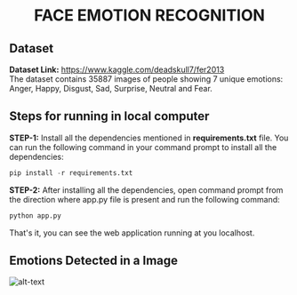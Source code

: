 <div align="center">
  
  # FACE EMOTION RECOGNITION
</div>

## Dataset
<b>Dataset Link:</b> https://www.kaggle.com/deadskull7/fer2013 <br>
The dataset contains 35887 images of people showing 7 unique emotions: Anger, Happy, Disgust, Sad, Surprise, Neutral and Fear. <br>

## Steps for running in local computer
**STEP-1:** Install all the dependencies mentioned in **requirements.txt** file. You can run the following command in your command prompt to install all the dependencies:

```python
pip install -r requirements.txt
```
**STEP-2:** After installing all the dependencies, open command prompt from the direction where app.py file is present and run the following command:

```python
python app.py
```
That's it, you can see the web application running at you localhost.<br>

## Emotions Detected in a Image
![alt-text](https://www.google.com/url?sa=i&url=https%3A%2F%2Fanalyticsindiamag.com%2Fmy-first-cnn-project-emotion-detection-using-convolutional-neural-network-with-tpu%2F&psig=AOvVaw26V-WZNNG4Q2EsG5kTYaxN&ust=1709573248227000&source=images&cd=vfe&opi=89978449&ved=0CBEQjRxqFwoTCKj43uTO2IQDFQAAAAAdAAAAABAQ](https://analyticsindiamag.com/wp-content/uploads/2020/07/emotion-recog.png)https://analyticsindiamag.com/wp-content/uploads/2020/07/emotion-recog.png)
